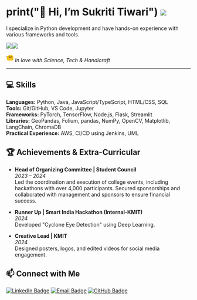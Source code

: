 # print("👋 Hi, I’m Sukriti Tiwari") <img src="https://user-images.githubusercontent.com/5679180/79618120-0daffb80-80be-11ea-819e-d2b0fa904d07.gif" width="27px">

I specialize in Python development and have hands-on experience with various frameworks and tools.

<img align="left" src="https://github.com/anathayna/anathayna/blob/master/assets/pusheencode.gif" />

<p></a><img src="https://github.com/anathayna/anathayna/blob/master/assets/bmo.gif?raw=1" width="20vw"/> </em></p>
<p></a><img src="https://github.com/anathayna/anathayna/blob/master/assets/happy.gif?raw=1" width="20vw"/> <em> In love with Science, Tech & Handicraft</em></p>



---



## 💻 Skills

**Languages:** Python, Java, JavaScript/TypeScript, HTML/CSS, SQL  
**Tools:** Git/GitHub, VS Code, Jupyter  
**Frameworks:** PyTorch, TensorFlow, Node.js, Flask, Streamlit  
**Libraries:** GeoPandas, Folium, pandas, NumPy, OpenCV, Matplotlib, LangChain, ChromaDB  
**Practical Experience:** AWS, CI/CD using Jenkins, UML

## 🏆 Achievements & Extra-Curricular

- **Head of Organizing Committee | Student Council**  
  *2023 – 2024*  
  Led the coordination and execution of college events, including hackathons with over 4,000 participants. Secured sponsorships and collaborated with management and sponsors to ensure financial success.

- **Runner Up | Smart India Hackathon (Internal-KMIT)**  
  *2024*  
  Developed "Cyclone Eye Detection" using Deep Learning.

- **Creative Lead | KMIT**  
  *2024*  
  Designed posters, logos, and edited videos for social media engagement.


## 📫 Connect with Me

[![LinkedIn Badge](https://img.shields.io/badge/-LinkedIn-blue?style=flat-square&logo=LinkedIn&logoColor=white&link=https://www.linkedin.com/in/sukriti-tiwari3/)](https://www.linkedin.com/in/sukriti-tiwari3/) 
[![Email Badge](https://img.shields.io/badge/-Email-c0392b?style=flat-square&logo=Gmail&logoColor=white&link=mailto:tiwarisukriti2003@gmail.com)](mailto:tiwarisukriti2003@gmail.com)
[![GitHub Badge](https://img.shields.io/badge/-GitHub-000?style=flat-square&logo=GitHub&logoColor=white&link=https://github.com/SukritiTiwari)](https://github.com/SukritiTiwari)

